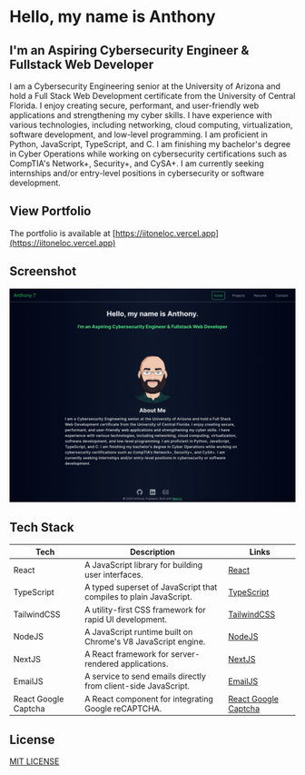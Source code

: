 # Hello, my name is Anthony

## I&apos;m an Aspiring Cybersecurity Engineer & Fullstack Web Developer

I am a Cybersecurity Engineering senior at the University of Arizona
and hold a Full Stack Web Development certificate from the
University of Central Florida. I enjoy creating secure, performant,
and user-friendly web applications and strengthening my cyber
skills. I have experience with various technologies, including
networking, cloud computing, virtualization, software development,
and low-level programming. I am proficient in Python, JavaScript,
TypeScript, and C. I am finishing my bachelor&apos;s degree in Cyber
Operations while working on cybersecurity certifications such as
CompTIA&apos;s Network+, Security+, and CySA+. I am currently
seeking internships and/or entry-level positions in cybersecurity or
software development.

## View Portfolio

The portfolio is available at [https://iitoneloc.vercel.app](https://iitoneloc.vercel.app)

## Screenshot

![screenshot](./assets/screenshot.png)

## Tech Stack

| **Tech**             | **Description**                                                   | **Links**                                                                  |
| -------------------- | ----------------------------------------------------------------- | -------------------------------------------------------------------------- |
| React                | A JavaScript library for building user interfaces.                | [React](https://reactjs.org/)                                              |
| TypeScript           | A typed superset of JavaScript that compiles to plain JavaScript. | [TypeScript](https://www.typescriptlang.org/)                              |
| TailwindCSS          | A utility-first CSS framework for rapid UI development.           | [TailwindCSS](https://tailwindcss.com/)                                    |
| NodeJS               | A JavaScript runtime built on Chrome's V8 JavaScript engine.      | [NodeJS](https://nodejs.org/)                                              |
| NextJS               | A React framework for server-rendered applications.               | [NextJS](https://nextjs.org/)                                              |
| EmailJS              | A service to send emails directly from client-side JavaScript.    | [EmailJS](https://www.emailjs.com/)                                        |
| React Google Captcha | A React component for integrating Google reCAPTCHA.               | [React Google Captcha](https://github.com/dozoisch/react-google-recaptcha) |

## License

[MIT LICENSE](./LICENSE)
